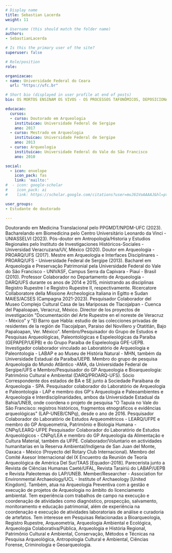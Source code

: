 ```yaml
---
# Display name
title: Sebastian Lacerda
weight: 11

# Username (this should match the folder name)
authors:
- SebastianLacerda

# Is this the primary user of the site?
superuser: false

# Role/position
role: 

organizacao:
- name: Universidade Federal do Ceara
  url: "https://ufc.br"

# Short bio (displayed in user profile at end of posts)
bio: OS MORTOS ENSINAM OS VIVOS - OS PROCESSOS TAFONÔMICOS, DEPOSICIONAIS E PÓS-DEPOSICIONAIS RELACIONADOS AOS VESTÍGIOS BIOARQUEOLÓGICOS (MARCADORES DE SAÚDE E DOENÇAS) ENCONTRADOS NOS REMANESCENTES HUMANOS DO SÍTIO SERROTE DOS OSSOS, REGIÃO DE CARAÚBAS - PB

educacao: 
  cursos:
  - curso: Doutorado em Arqueologia
    instituicao: Universidade Federal de Sergipe
    ano: 2017
  - curso: Mestrado em Arqueologia
    instituicao: Universidade Federal de Sergipe
    ano: 2013
  - curso: Arqueologia
    instituicao: Universidade Federal do Vale do São Francisco
    ano: 2010

social:
  - icon: envelope
    icon_pack: fas
    link: 'mailto:'
#  - icon: google-scholar
#    icon_pack: ai
#    link: https://scholar.google.com/citations?user=muJ61VoAAAAJ&hl=pt-BR&oi=ao

user_groups:
- Estudante de doutorado

---
```


Doutorando em Medicina Translacional pelo PPGMDT/NPDM-UFC (2023). Bacharelando em Biomedicina pelo Centro Universitário Leonardo da Vinci - UNIASSELVI (2023). Pós-doutor em Antropología/Historia y Estudios Regionales pelo Instituto de Investigaciones Históricos-Sociales - Universidad Veracruzana/UV, México (2020). Doutor em Arqueologia - PROARQ/UFS (2017). Mestre em Arqueologia e Interfaces Disciplinares - PROARQ/UFS - Universidade Federal de Sergipe (2013). Bacharel em Arqueologia e Preservação Patrimonial pela Universidade Federal do Vale do São Francisco - UNIVASF, Campus Serra da Capivara - Piauí - Brasil (2010). Professor Colaborador no Departamento de Arqueologia - DARQ/UFS durante os anos de 2014 e 2015, ministrando as disciplinas Registro Rupestre I e Registro Rupestre II, respectivamente. Ricercatore Collaboratore della Missione Archeologica Italiana in Egitto e Sudan MAIES/ACSES (Campagna 2021-2023). Pesquisador Colaborador del Museo Complejo Cultural Casa de las Mariposas de Tlacojalpan - Cuenca del Papaloapan, Veracruz, México. Director de los proyectos de investigación "Documentación del Arte Rupestre en el noreste de Veracruz - México" y "El Barro que Habla: estudio de las colecciones privadas de residentes de la región de Tlacojalpan, Paraiso del Novillero y Otatitlán, Bajo Papaloapan, Ver. México". Membro/Pesquisador do Grupo de Estudos e Pesquisas Arqueológicas, Paleontológicas e Espeleológicas da Paraíba (GEPAPEP/UEPB) e do Grupo Paraíba de Espeleologia GPE-UEPB. Investigador colaborador vinculado ao Laboratório de Arqueologia e Paleontologia - LABAP e ao Museu de História Natural - MHN, também da Universidade Estadual da Paraíba/UEPB. Membro do grupo de pesquisa Arqueologia do Mundo Atlântico -AMA, da Universidade Federal de Sergipe/UFS e Membro/Pesquisador do GP Arqueologia e Bioarqueologia: Patrimônio Cultural e Ambiental (DARQ/PROARQ-UFS). Sócio Correspondente dos estados de BA e SE junto à Sociedade Paraibana de Arqueologia - SPA. Pesquisador colaborador do Laboratório de Arqueologia e Paleontologia - LAP e membro dos GP's Arqueologia e Paleoambientes e Arqueologia e Interdisciplinaridades, ambos da Universidade Estadual da Bahia/UNEB, onde coordena o projeto de pesquisa "O Tapuia no Vale do São Francisco: registros históricos, fragmentos etnográficos e evidências arqueológicas" (LAP-UNEB/CNPq), desde o ano de 2016. Pesquisador Colaborador do Laboratório de Estudos Arqueométricos - LEARQ/UFPE e membro do GP Arqueometria, Patrimônio e Biologia Humana - CNPq/LEARQ-UFPE Pesquisador Colaborador do Laboratório de Estudos Arqueológicos - CNPq/LEA e membro do GP Arqueologia da Alimentação e Cultura Material, também da UFPE. Colaborador/Voluntario en actividades humanitarias en la Reserva Ambiental/Indígena de San Juan del Monte, Oaxaca - México (Proyecto del Rotary Club Internacional). Membro del Comité Asesor Internacional del IX Encuentro da Reunión de Teoría Arqueológica de América Del Sur/TAAS [Equador-2018]. Parecerista junto a Revista de Ciências Humanas Caeté/UFAL, Revista Tarairiú do LABAP/UEPB e Revista Paleotemas do LAP/UNEB. Member/Researcher - Association for Environmental Archaeology/UCL - Institute of Archaeology [United Kingdom]. Também, atua na Arqueologia Preventiva com a gestão e execução de projetos de Arqueologia no âmbito do licenciamento ambiental. Tem experiência com trabalhos de campo na execução e coordenação de atividades como diagnóstico, prospecção, salvamento, monitoramento e educação patrimonial, além de experiência na coordenação e execução de atividades laboratoriais de análise e curadoria de artefatos. Tem interesse em Pesquisas Relacionadas a Bioarqueologia, Registro Rupestre, Arqueometria, Arqueologia Ambiental e Ecológica, Arqueologia Colaborativa/Pública, Arqueologia e História Regional, Patrimônio Cultural e Ambiental, Conservação, Métodos e Técnicas na Pesquisa Arqueológica, Antropologia Cultural e Ambiental, Ciências Forense, Criminologia e Geoarqueologia.